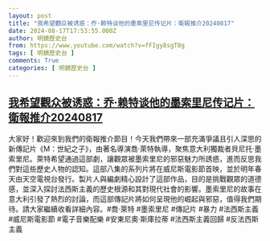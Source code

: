 ```yaml
---
layout: post
title: "我希望觀众被诱惑：乔·赖特谈他的墨索里尼传记片：衛報推介20240817"
date: 2024-08-17T17:53:55.000Z
author: 明鏡歷史台
from: https://www.youtube.com/watch?v=fFIgy8sgT0g
tags: [ 明鏡歷史台 ]
comments: True
categories: [ 明鏡歷史台 ]
---
```

<!--1723917235000-->
[我希望觀众被诱惑：乔·赖特谈他的墨索里尼传记片：衛報推介20240817](https://www.youtube.com/watch?v=fFIgy8sgT0g)
------

<div>
大家好！歡迎來到我們的衛報推介節目！今天我們帶來一部充滿爭議且引人深思的新傳記片《M：世紀之子》，由著名導演喬·萊特執導，聚焦意大利獨裁者貝尼托·墨索里尼。萊特希望通過這部劇，讓觀眾被墨索里尼的邪惡魅力所誘惑，進而反思我們對這些歷史人物的認知。這部八集的系列片將在威尼斯電影節首映，並於明年春天由天空電視台發行。製片人與編劇精心設計了這部作品，目的是挑戰觀眾的道德感，並深入探討法西斯主義的歷史根源和其對現代社會的影響。墨索里尼的故事在意大利引發了熱烈的討論，而這部傳記片將如何呈現他的崛起與邪惡，值得我們期待。請大家繼續收看詳細內容。#喬·萊特 #墨索里尼 #傳記片 #暴力 #法西斯主義 #威尼斯電影節 #電子音樂配樂 #安東尼奧·斯庫拉蒂 #法西斯主義回歸 #反法西斯主義
</div>
